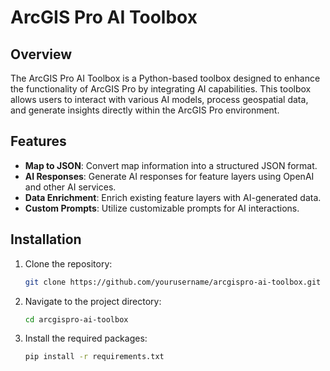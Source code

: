 # ArcGIS Pro AI Toolbox

## Overview

The ArcGIS Pro AI Toolbox is a Python-based toolbox designed to enhance the functionality of ArcGIS Pro by integrating AI capabilities. This toolbox allows users to interact with various AI models, process geospatial data, and generate insights directly within the ArcGIS Pro environment.

## Features

- **Map to JSON**: Convert map information into a structured JSON format.
- **AI Responses**: Generate AI responses for feature layers using OpenAI and other AI services.
- **Data Enrichment**: Enrich existing feature layers with AI-generated data.
- **Custom Prompts**: Utilize customizable prompts for AI interactions.

## Installation

1. Clone the repository:

   ```bash
   git clone https://github.com/yourusername/arcgispro-ai-toolbox.git
   ```

2. Navigate to the project directory:

   ```bash
   cd arcgispro-ai-toolbox
   ```

3. Install the required packages:

   ```bash
   pip install -r requirements.txt
   ```
